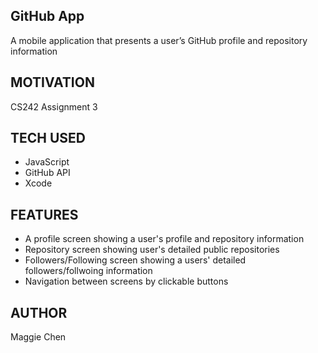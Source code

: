 ## GitHub App
A mobile application that presents a user’s GitHub profile and repository information

## MOTIVATION
CS242 Assignment 3

## TECH USED
- JavaScript
- GitHub API
- Xcode

## FEATURES
- A profile screen showing a user's profile and repository information
- Repository screen showing user's detailed public repositories
- Followers/Following screen showing a users' detailed followers/follwoing information
- Navigation between screens by clickable buttons


## AUTHOR
Maggie Chen